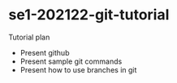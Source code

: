 # se1-202122-git-tutorial

Tutorial plan

 * Present github
 * Present sample git commands
 * Present how to use branches in git
